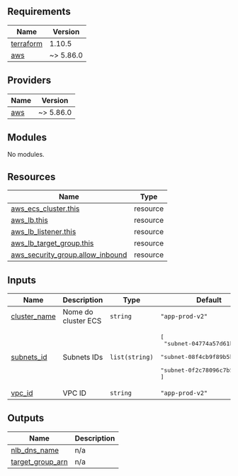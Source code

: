 <!-- BEGIN_TF_DOCS -->
## Requirements

| Name | Version |
|------|---------|
| <a name="requirement_terraform"></a> [terraform](#requirement\_terraform) | 1.10.5 |
| <a name="requirement_aws"></a> [aws](#requirement\_aws) | ~> 5.86.0 |

## Providers

| Name | Version |
|------|---------|
| <a name="provider_aws"></a> [aws](#provider\_aws) | ~> 5.86.0 |

## Modules

No modules.

## Resources

| Name | Type |
|------|------|
| [aws_ecs_cluster.this](https://registry.terraform.io/providers/hashicorp/aws/latest/docs/resources/ecs_cluster) | resource |
| [aws_lb.this](https://registry.terraform.io/providers/hashicorp/aws/latest/docs/resources/lb) | resource |
| [aws_lb_listener.this](https://registry.terraform.io/providers/hashicorp/aws/latest/docs/resources/lb_listener) | resource |
| [aws_lb_target_group.this](https://registry.terraform.io/providers/hashicorp/aws/latest/docs/resources/lb_target_group) | resource |
| [aws_security_group.allow_inbound](https://registry.terraform.io/providers/hashicorp/aws/latest/docs/resources/security_group) | resource |

## Inputs

| Name | Description | Type | Default | Required |
|------|-------------|------|---------|:--------:|
| <a name="input_cluster_name"></a> [cluster\_name](#input\_cluster\_name) | Nome do cluster ECS | `string` | `"app-prod-v2"` | no |
| <a name="input_subnets_id"></a> [subnets\_id](#input\_subnets\_id) | Subnets IDs | `list(string)` | <pre>[<br/>  "subnet-04774a57d61b370b3",<br/>  "subnet-08f4cb9f89b5b8983",<br/>  "subnet-0f2c78096c7b50445"<br/>]</pre> | no |
| <a name="input_vpc_id"></a> [vpc\_id](#input\_vpc\_id) | VPC ID | `string` | `"app-prod-v2"` | no |

## Outputs

| Name | Description |
|------|-------------|
| <a name="output_nlb_dns_name"></a> [nlb\_dns\_name](#output\_nlb\_dns\_name) | n/a |
| <a name="output_target_group_arn"></a> [target\_group\_arn](#output\_target\_group\_arn) | n/a |
<!-- END_TF_DOCS -->
